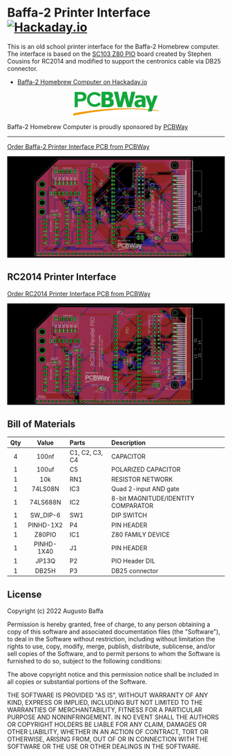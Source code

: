 # Baffa-2 Printer Interface [![Hackaday.io](https://img.shields.io/badge/Hackaday.io--blue.svg)](https://hackaday.io/project/184897-baffa-2-printer-interface)
This is an old school printer interface for the Baffa-2 Homebrew computer. The interface is based on the [SC103 Z80 PIO](https://smallcomputercentral.wordpress.com/sc103-z80-pio-module-rc2014/) board created by Stephen Cousins for RC2014 and modified to support the centronics cable via DB25 connector.

* [Baffa-2 Homebrew Computer on Hackaday.io](https://hackaday.io/project/183266-baffa-2-homebrew-microcomputer)

<p align="center">
<img src="_images/pcbway_logo.png" width="200">
</p>  

Baffa-2 Homebrew Computer is proudly sponsored by [PCBWay](https://www.pcbway.com/)

---
<a href="https://www.pcbway.com/project/shareproject/Baffa_2_Parallel_IO_Printer_Interface_c841221f.html">Order Baffa-2 Printer Interface PCB from PCBWay</a>

![baffa-2_pio](_images/baffa2_parallel_io.png)

## RC2014 Printer Interface

<a href="https://www.pcbway.com/project/shareproject/RC2014_Parallel_Printer_Interface_0e53e84f.html">Order RC2014 Printer Interface PCB from PCBWay</a>

![rc2014_pio](_images/rc2014_parallel_io.png)

## Bill of Materials

Qty | Value | Parts | Description |
|:---:|:----------:|:-----|:-----|
| 4 | 100nf | C1, C2, C3, C4 | CAPACITOR |
| 1 | 100uf | C5 | POLARIZED CAPACITOR |
| 1 | 10k | RN1 | RESISTOR NETWORK |
| 1 | 74LS08N | IC3 | Quad 2-input AND gate |
| 1 | 74LS688N | IC2 | 8-bit MAGNITUDE/IDENTITY COMPARATOR |
| 1 | SW_DIP-6 | SW1 | DIP SWITCH |
| 1 | PINHD-1X2 | P4 | PIN HEADER |
| 1 | Z80PIO | IC1 | Z80 FAMILY DEVICE |
| 1 | PINHD-1X40 | J1 | PIN HEADER |
| 1 | JP13Q | P2 | PIO Header DIL |
| 1 | DB25H | P3 | DB25 connector |


## License

Copyright (c) 2022 Augusto Baffa

Permission is hereby granted, free of charge, to any person obtaining a copy
of this software and associated documentation files (the "Software"), to deal
in the Software without restriction, including without limitation the rights
to use, copy, modify, merge, publish, distribute, sublicense, and/or sell
copies of the Software, and to permit persons to whom the Software is
furnished to do so, subject to the following conditions:

The above copyright notice and this permission notice shall be included in all
copies or substantial portions of the Software.

THE SOFTWARE IS PROVIDED "AS IS", WITHOUT WARRANTY OF ANY KIND, EXPRESS OR
IMPLIED, INCLUDING BUT NOT LIMITED TO THE WARRANTIES OF MERCHANTABILITY,
FITNESS FOR A PARTICULAR PURPOSE AND NONINFRINGEMENT. IN NO EVENT SHALL THE
AUTHORS OR COPYRIGHT HOLDERS BE LIABLE FOR ANY CLAIM, DAMAGES OR OTHER
LIABILITY, WHETHER IN AN ACTION OF CONTRACT, TORT OR OTHERWISE, ARISING FROM,
OUT OF OR IN CONNECTION WITH THE SOFTWARE OR THE USE OR OTHER DEALINGS IN THE
SOFTWARE.